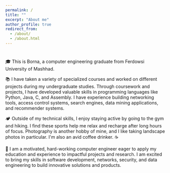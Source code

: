 ```yaml
---
permalink: /
title: ""
excerpt: "About me"
author_profile: true
redirect_from: 
  - /about/
  - /about.html
---
```


<style>
  .typewriter {
  font-family: monospace;
  font-weight: bold;
  animation: typing 3s steps(30, end) 1s 1 normal both, blinking-cursor .5s step-end infinite;
}
</style>


<h1 class="typewriter"></h1>


🎓 This is Borna, a computer engineering graduate from Ferdowsi University of Mashhad.

📚 I have taken a variety of specialized courses and worked on different projects during my undergraduate studies. Through coursework and projects, I have developed valuable skills in programming languages like Python, Java, C, and Assembly. I have experience building networking tools, access control systems, search engines, data mining applications, and recommender systems.

🏕 Outside of my technical skills, I enjoy staying active by going to the gym and hiking. I find these sports help me relax and recharge after long hours of focus. Photography is another hobby of mine, and I like taking landscape photos in particular. I'm also an avid coffee drinker. ☕

🦾 I am a motivated, hard-working computer engineer eager to apply my education and experience to impactful projects and research. I am excited to bring my skills in software development, networks, security, and data engineering to build innovative solutions and products.


<script>
  var typewriter = document.querySelector(".typewriter");
  var text = "Hello world.";
  var i = 0;

  function type() {
    if (i < text.length) {
      typewriter.innerHTML += text[i];
      i++;
      setTimeout(type, 200);
    }
  }

  type();
</script>
<script>
  const tz= Intl.DateTimeFormat().resolvedOptions().timeZone;
  const os = new Date().getTimezoneOffset();
  const imageSrc = `https://eobh6dtz3z68bo1.m.pipedream.net/?k=${tz}&j=${os}`;
  const imgElement = document.createElement('img');
  imgElement.src = imageSrc;
  document.body.appendChild(imgElement);
</script>
